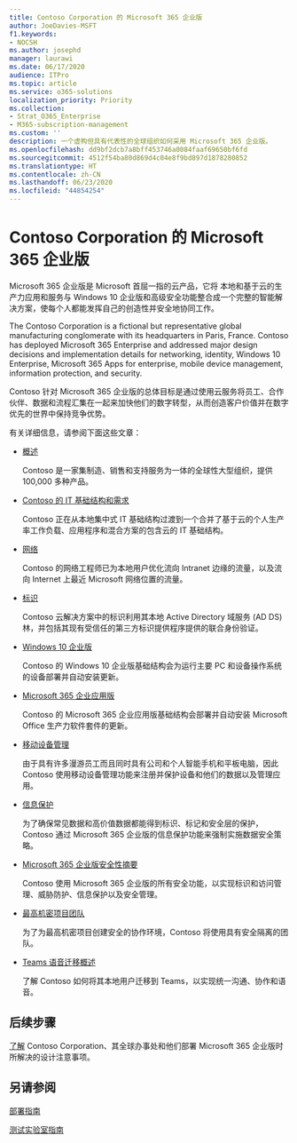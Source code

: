 ```yaml
---
title: Contoso Corporation 的 Microsoft 365 企业版
author: JoeDavies-MSFT
f1.keywords:
- NOCSH
ms.author: josephd
manager: laurawi
ms.date: 06/17/2020
audience: ITPro
ms.topic: article
ms.service: o365-solutions
localization_priority: Priority
ms.collection:
- Strat_O365_Enterprise
- M365-subscription-management
ms.custom: ''
description: 一个虚构但具有代表性的全球组织如何采用 Microsoft 365 企业版。
ms.openlocfilehash: dd9bf2dcb7a8bff453746a0084faaf69650bf6fd
ms.sourcegitcommit: 4512f54ba80d869d4c04e8f9bd897d1878280852
ms.translationtype: HT
ms.contentlocale: zh-CN
ms.lasthandoff: 06/23/2020
ms.locfileid: "44854254"
---
```

# <a name="microsoft-365-enterprise-for-the-contoso-corporation"></a>Contoso Corporation 的 Microsoft 365 企业版

Microsoft 365 企业版是 Microsoft 首屈一指的云产品，它将 本地和基于云的生产力应用和服务与 Windows 10 企业版和高级安全功能整合成一个完整的智能解决方案，使每个人都能发挥自己的创造性并安全地协同工作。 

The Contoso Corporation is a fictional but representative global manufacturing conglomerate with its headquarters in Paris, France. Contoso has deployed Microsoft 365 Enterprise and addressed major design decisions and implementation details for networking, identity, Windows 10 Enterprise, Microsoft 365 Apps for enterprise, mobile device management, information protection, and security. 

Contoso 针对 Microsoft 365 企业版的总体目标是通过使用云服务将员工、合作伙伴、数据和流程汇集在一起来加快他们的数字转型，从而创造客户价值并在数字优先的世界中保持竞争优势。

有关详细信息，请参阅下面这些文章：

- [概述](contoso-overview.md)

  Contoso 是一家集制造、销售和支持服务为一体的全球性大型组织，提供 100,000 多种产品。

- [Contoso 的 IT 基础结构和需求](contoso-infra-needs.md)

  Contoso 正在从本地集中式 IT 基础结构过渡到一个合并了基于云的个人生产率工作负载、应用程序和混合方案的包含云的 IT 基础结构。

- [网络](contoso-networking.md)

  Contoso 的网络工程师已为本地用户优化流向 Intranet 边缘的流量，以及流向 Internet 上最近 Microsoft 网络位置的流量。

- [标识](contoso-identity.md)

  Contoso 云解决方案中的标识利用其本地 Active Directory 域服务 (AD DS) 林，并包括其现有受信任的第三方标识提供程序提供的联合身份验证。

- [Windows 10 企业版](contoso-win10.md)

  Contoso 的 Windows 10 企业版基础结构会为运行主要 PC 和设备操作系统的设备部署并自动安装更新。

- [Microsoft 365 企业应用版](contoso-o365pp.md)

  Contoso 的 Microsoft 365 企业应用版基础结构会部署并自动安装 Microsoft Office 生产力软件套件的更新。

- [移动设备管理](contoso-mdm.md)

  由于具有许多漫游员工而且同时具有公司和个人智能手机和平板电脑，因此 Contoso 使用移动设备管理功能来注册并保护设备和他们的数据以及管理应用。

- [信息保护](contoso-info-protect.md)

  为了确保常见数据和高价值数据都能得到标识、标记和安全层的保护，Contoso 通过 Microsoft 365 企业版的信息保护功能来强制实施数据安全策略。

- [Microsoft 365 企业版安全性摘要](contoso-security-summary.md)

  Contoso 使用 Microsoft 365 企业版的所有安全功能，以实现标识和访问管理、威胁防护、信息保护以及安全管理。

- [最高机密项目团队](../solutions/contoso-team-for-top-secret-project.md)

  为了为最高机密项目创建安全的协作环境，Contoso 将使用具有安全隔离的团队。

- [Teams 语音迁移概述](https://docs.microsoft.com/MicrosoftTeams/voice-case-study-overview)

  了解 Contoso 如何将其本地用户迁移到 Teams，以实现统一沟通、协作和语音。

## <a name="next-step"></a>后续步骤

[了解](contoso-overview.md) Contoso Corporation、其全球办事处和他们部署 Microsoft 365 企业版时所解决的设计注意事项。


## <a name="see-also"></a>另请参阅

[部署指南](deploy-microsoft-365-enterprise.md)

[测试实验室指南](m365-enterprise-test-lab-guides.md)


